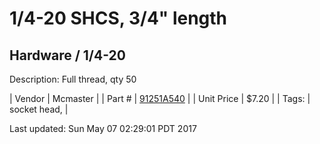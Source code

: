 # 1/4-20 SHCS, 3/4" length
## Hardware / 1/4-20
Description: 	Full thread, qty 50 

| Vendor | Mcmaster | 
| Part # | [91251A540](https://www.mcmaster.com/#91251A540) | 
| Unit Price | $7.20 | 
| Tags: | socket head,  | 

Last updated: Sun May 07 02:29:01 PDT 2017